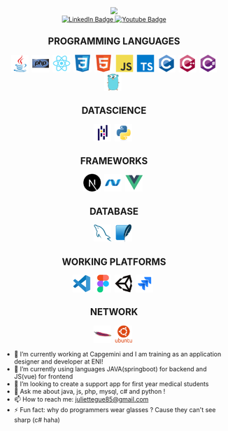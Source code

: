 

<div id="header" align="center">

<img src="https://zupimages.net/up/23/11/l1ba.jpg" width="310">

<div id="badges">
  <a href="https://www.linkedin.com/in/juliette-guenard-2a11ba220/">
    <img src="https://img.shields.io/badge/LinkedIn-blue?style=for-the-badge&logo=linkedin&logoColor=white" alt="LinkedIn Badge"/>
  </a>
  <a href="https://julietteguenard.my.canva.site/">
    <img src="https://img.shields.io/badge/MY CREATIVE PORTFOLIO-red?style=for-the-badge&logoColor=white" alt="Youtube Badge"/>
  </a>
</div>

<div>
<h2>PROGRAMMING LANGUAGES</h2>
  <img src="img\java-original.svg" title="Java" alt="Java" width="40" height="40"/>&nbsp;
    <img src="img\php-original.svg" title="php" alt="php" width="40" height="40"/>&nbsp;
  <img src="img\react-original.svg" title="React" alt="React" width="40" height="40"/>&nbsp;
  <img src="img\css3-original.svg"  title="CSS3" alt="CSS" width="40" height="40"/>&nbsp;
  <img src="img\html5-original.svg" title="HTML5" alt="HTML" width="40" height="40"/>&nbsp;
  <img src="img\javascript-original.svg" title="JavaScript" alt="JavaScript" width="40" height="40"/>&nbsp;
  <img src="img\typescript-original.svg" title="TypeScript" alt="TypeScript" width="40" height="40"/>&nbsp;
  <img src="img\c-original.svg" title="AWS" alt="C" width="40" height="40"/>&nbsp;
  <img src="img\cplusplus-original.svg" title="C++" alt="C" width="40" height="40"/>&nbsp;
  <img src="img\csharp-original.svg" title="Git" **alt="Git" width="40" height="40"/>
   <img src="img\go-original.svg" title="Go" alt="Go" width="40" height="40"/>&nbsp;
   <h2>DATASCIENCE</h2>
   <img src="img\pandas-original.svg" title="Pandas" alt="Pandas" width="40" height="40"/>&nbsp;
   <img src="img\python-original.svg" title="python" alt="python" width="40" height="40"/>&nbsp;
<h2>FRAMEWORKS</h2>
  <img src="img\nextjs-original.svg" title="NextJS" alt="NextJS" width="40" height="40"/>&nbsp;
   <img src="img\dot-net-original.svg" title=".net" alt=".net" width="40" height="40"/>&nbsp;
    <img src="img\vuejs-original.svg" title="vuejs" alt="vuejs" width="40" height="40"/>&nbsp;
<h2>DATABASE</h2>
<img src="img\mysql-original.svg" title="MySQL"  alt="MySQL" width="40" height="40"/>&nbsp;
  <img src="img\sqlite-original.svg" title="sqlite" alt="sqlite" width="40" height="40"/>&nbsp;
<h2>WORKING PLATFORMS</h2>
<img src="img\vscode-original.svg" title="vscode" alt="vscode" width="40" height="40"/>&nbsp;
<img src="img\figma-original.svg" title="figma" alt="figma" width="40" height="40"/>&nbsp;
  <img src="img\unity-original.svg" title="unity" alt="unity" width="40" height="40"/>&nbsp;
  <img src="img\jira-original.svg" title="jira" alt="jira" width="40" height="40"/>&nbsp;

  <h2>NETWORK</h2>
   <img src="img\apache-original.svg" title="Apache" alt="Apache" width="40" height="40"/>&nbsp;
   <img src="img\ubuntu-plain-wordmark.svg" title="ubuntu" alt="ubuntu" width="40" height="40"/>&nbsp;
</div>
</div>

- 🔭 I’m currently working at Capgemini and I am training as an application designer and developer at ENI!
- 🌱 I’m currently using languages JAVA(springboot) for backend and JS(vue) for frontend
- 👯 I’m looking to create a support app for first year medical students
- 💬 Ask me about java, js, php, mysql, c# and python !
- 📫 How to reach me: juliettegue85@gmail.com
- ⚡ Fun fact: why do programmers wear glasses ? Cause they can't see sharp (c# haha)

